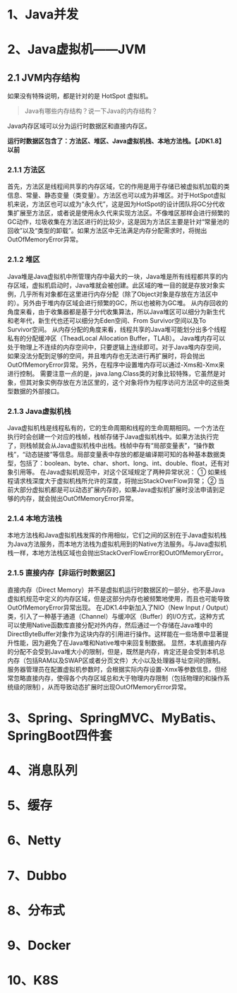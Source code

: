 # 1、Java并发

# 2、Java虚拟机——JVM

## 2.1 JVM内存结构

如果没有特殊说明，都是针对的是 HotSpot 虚拟机。

> Java有哪些内存结构？说一下Java的内存结构？

Java内存区域可以分为运行时数据区和直接内存区。

**运行时数据区包含了：方法区、堆区、Java虚拟机栈、本地方法栈。【JDK1.8】以前**

### 2.1.1 方法区

首先，方法区是线程间共享的内存区域，它的作用是用于存储已被虚拟机加载的类信息、常量、静态变量（类变量）。方法区也可以成为非堆区。对于HotSpot虚拟机来说，方法区也可以成为“永久代”，这是因为HotSpot的设计团队将GC分代收集扩展至方法区，或者说是使用永久代来实现方法区。不像堆区那样会进行频繁的GC动作，垃圾收集在方法区进行的比较少，这是因为方法区主要是针对“常量池的回收”以及“类型的卸载”。如果方法区中无法满足内存分配需求时，将抛出OutOfMemoryError异常。

### 2.1.2 堆区

Java堆是Java虚拟机中所管理内存中最大的一块，Java堆是所有线程都共享的内存区域，虚拟机启动时，Java堆就会被创建。此区域的唯一目的就是存放对象实例，几乎所有对象都在这里进行内存分配（除了Object对象是存放在方法区中的）。另外由于堆内存区域会进行频繁的GC，所以也被称为GC堆。
从内存回收的角度来看，由于收集器都是基于分代收集算法，所以Java堆区可以细分为新生代和老年代，新生代也还可以细分为Eden空间、From Survivor空间以及To Survivor空间。
从内存分配的角度来看，线程共享的Java堆可能划分出多个线程私有的分配缓冲区（TheadLocal Allocation Buffer，TLAB）。
Java堆内存可以处于物理上不连续的内存空间中，只要逻辑上连续即可。对于Java堆内存空间，如果没法分配到足够的空间，并且堆内存也无法进行再扩展时，将会抛出OutOfMemoryError异常。另外，在程序中设置堆内存可以通过-Xms和-Xmx来进行控制。
需要注意一点的是，java.lang.Class类的对象比较特殊，它虽然是对象，但其对象实例存放在方法区里的，这个对象将作为程序访问方法区中的这些类型数据的外部接口。

### 2.1.3 Java虚拟机栈

Java虚拟机栈是线程私有的，它的生命周期和线程的生命周期相同。一个方法在执行时会创建一个对应的栈帧，栈帧存储于Java虚拟机栈中。如果方法执行完了，则栈帧就会从Java虚拟机栈中出栈。栈帧中存有“局部变量表”，“操作数栈”，“动态链接”等信息。局部变量表中存放的都是编译期可知的各种基本数据类型，包括了：boolean、byte、char、short、long、int、double、float，还有对象引用等。
在Java虚拟机规范中，对这个区域规定了两种异常状况：
① 如果线程请求栈深度大于虚拟机栈所允许的深度，将抛出StackOverFlow异常；
② 当前大部分虚拟机都是可以动态扩展内存的，如果Java虚拟机扩展时没法申请到足够的内存，就会抛出OutOfMemoryError异常。

### 2.1.4 本地方法栈

本地方法栈和Java虚拟机栈发挥的作用相似，它们之间的区别在于Java虚拟机栈为Java方法服务，而本地方法栈为虚拟机用到的Native方法服务。与Java虚拟机栈一样，本地方法栈区域也会抛出StackOverFlowError和OutOfMemoryError。

### 2.1.5 直接内存【非运行时数据区】

直接内存（Direct Memory）并不是虚拟机运行时数据区的一部分，也不是Java虚拟机规范中定义的内存区域，但是这部分内存也被频繁地使用，而且也可能导致OutOfMemoryError异常出现。
在JDK1.4中新加入了NIO（New Input / Output）类，引入了一种基于通道（Channel）与缓冲区（Buffer）的I/O方式，这种方式可以使用Native函数库直接分配对外内存，然后通过一个存储在Java堆中的DirectByteBuffer对象作为这块内存的引用进行操作。这样能在一些场景中显著提升性能，因为避免了在Java堆和Native堆中来回复制数据。
显然，本机直接内存的分配不会受到Java堆大小的限制，但是，既然是内存，肯定还是会受到本机总内存（包括RAM以及SWAP区或者分页文件）大小以及处理器寻址空间的限制。服务器管理员在配置虚拟机参数时，会根据实际内存设置-Xmx等参数信息，但经常忽略直接内存，使得各个内存区域总和大于物理内存限制（包括物理的和操作系统级的限制），从而导致动态扩展时出现OutOfMemoryError异常。

# 3、Spring、SpringMVC、MyBatis、SpringBoot四件套

# 4、消息队列

# 5、缓存

# 6、Netty

# 7、Dubbo

# 8、分布式

# 9、Docker

# 10、K8S 

